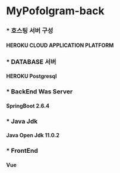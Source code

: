 # MyPofolgram-back

### * 호스팅 서버 구성
#### HEROKU CLOUD APPLICATION PLATFORM
### * DATABASE 서버
#### HEROKU Postgresql
### * BackEnd Was Server
#### SpringBoot 2.6.4
### * Java Jdk 
#### Java Open Jdk 11.0.2
### * FrontEnd 
#### Vue
